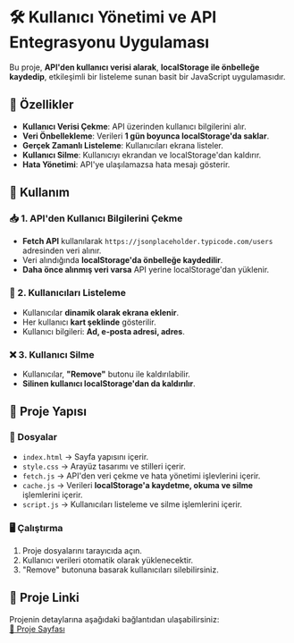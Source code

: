 # 🛠️ Kullanıcı Yönetimi ve API Entegrasyonu Uygulaması

Bu proje, **API'den kullanıcı verisi alarak**, **localStorage ile önbelleğe kaydedip**, etkileşimli bir listeleme sunan basit bir JavaScript uygulamasıdır.

## 📌 Özellikler
- **Kullanıcı Verisi Çekme**: API üzerinden kullanıcı bilgilerini alır.
- **Veri Önbellekleme**: Verileri **1 gün boyunca localStorage'da saklar**.
- **Gerçek Zamanlı Listeleme**: Kullanıcıları ekrana listeler.
- **Kullanıcı Silme**: Kullanıcıyı ekrandan ve localStorage'dan kaldırır.
- **Hata Yönetimi**: API'ye ulaşılamazsa hata mesajı gösterir.

## 🎯 Kullanım

### 📥 1. API'den Kullanıcı Bilgilerini Çekme
- **Fetch API** kullanılarak `https://jsonplaceholder.typicode.com/users` adresinden veri alınır.
- Veri alındığında **localStorage'da önbelleğe kaydedilir**.
- **Daha önce alınmış veri varsa** API yerine localStorage'dan yüklenir.

### 📂 2. Kullanıcıları Listeleme
- Kullanıcılar **dinamik olarak ekrana eklenir**.
- Her kullanıcı **kart şeklinde** gösterilir.
- Kullanıcı bilgileri: **Ad, e-posta adresi, adres**.

### ❌ 3. Kullanıcı Silme
- Kullanıcılar, **"Remove"** butonu ile kaldırılabilir.
- **Silinen kullanıcı localStorage'dan da kaldırılır**.

## 🔧 Proje Yapısı

### 📜 Dosyalar
- `index.html` → Sayfa yapısını içerir.
- `style.css` → Arayüz tasarımı ve stilleri içerir.
- `fetch.js` → API'den veri çekme ve hata yönetimi işlevlerini içerir.
- `cache.js` → Verileri **localStorage'a kaydetme, okuma ve silme** işlemlerini içerir.
- `script.js` → Kullanıcıları listeleme ve silme işlemlerini içerir.

### 🖥️ Çalıştırma
1. Proje dosyalarını tarayıcıda açın.
2. Kullanıcı verileri otomatik olarak yüklenecektir.
3. "Remove" butonuna basarak kullanıcıları silebilirsiniz.

## 🔗 Proje Linki
Projenin detaylarına aşağıdaki bağlantıdan ulaşabilirsiniz:  
[📌 Proje Sayfası](https://helinucar.github.io/Insider-CodeCraft-Bootcamp/week-four/day-1-2/)
